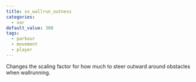```yaml
---
title: sv_wallrun_outness
categories:
  - var
default_value: 300
tags:
  - parkour
  - movement
  - player
---
```


Changes the scaling factor for how much to steer outward around obstacles when wallrunning.
